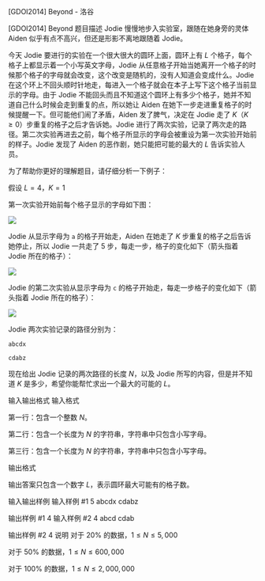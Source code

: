 



[GDOI2014] Beyond - 洛谷














[GDOI2014] Beyond
题目描述
Jodie 慢慢地步入实验室，跟随在她身旁的灵体 Aiden 似乎有点不高兴，但还是形影不离地跟随着 Jodie。

今天 Jodie 要进行的实验在一个很大很大的圆环上面，圆环上有 $L$ 个格子，每个格子上都显示着一个小写英文字母，Jodie 从任意格子开始当她离开一个格子的时候那个格子的字母就会改变，这个改变是随机的，没有人知道会变成什么。Jodie 在这个环上不回头顺时针地走，每进入一个格子就会在本子上写下这个格子当前显示的字母。由于 Jodie 不能回头而且不知道这个圆环上有多少个格子，她并不知道自己什么时候会走到重复的点，所以她让 Aiden 在她下一步走进重复格子的时候提醒一下。但可能他们闹了矛盾，Aiden 发了脾气，决定在 Jodie 走了 $K$（$K \geq 0$）步重复的格子之后才告诉她。Jodie 进行了两次实验，记录了两次走的路径。第二次实验再进去之前，每个格子所显示的字母会被重设为第一次实验开始前的样子。Jodie 发现了 Aiden 的恶作剧，她只能把可能的最大的 $L$ 告诉实验人员。

为了帮助你更好的理解题目，请仔细分析一下例子：

假设 $L = 4$，$K = 1$

第一次实验开始前每个格子显示的字母如下图：

 ![](https://cdn.luogu.com.cn/upload/pic/6849.png) 

Jodie 从显示字母为 `a` 的格子开始走，Aiden 在她走了 $K$ 步重复的格子之后告诉她停止，所以 Jodie 一共走了 $5$ 步，每走一步，格子的变化如下（箭头指着 Jodie 所在的格子）：

 ![](https://cdn.luogu.com.cn/upload/pic/6850.png) 

Jodie 的第二次实验从显示字母为 `c` 的格子开始走，每走一步格子的变化如下（箭头指着 Jodie 所在的格子）：

 ![](https://cdn.luogu.com.cn/upload/pic/6851.png) 

Jodie 两次实验记录的路径分别为：

`abcdx`

`cdabz`

现在给出 Jodie 记录的两次路径的长度 $N$，以及 Jodie 所写的内容，但是并不知道 $K$ 是多少，希望你能帮忙求出一个最大的可能的 $L$。

输入输出格式
输入格式

第一行：包含一个整数 $N$。

第二行：包含一个长度为 $N$ 的字符串，字符串中只包含小写字母。

第三行：包含一个长度为 $N$ 的字符串，字符串中只包含小写字母。

输出格式

输出答案只包含一个数字 $L$，表示圆环最大可能有的格子数。

输入输出样例
输入样例 #1
5
abcdx
cdabz

输出样例 #1
4
输入样例 #2
4
abcd
cdab

输出样例 #2
4
说明
对于 $20\%$ 的数据，$1 \leq N \leq 5,000$

对于 $50\%$ 的数据，$1 \leq N \leq 600,000$

对于 $100\%$ 的数据，$1 \leq N \leq 2,000,000$







